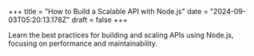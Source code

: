 +++
title = "How to Build a Scalable API with Node.js"
date = "2024-09-03T05:20:13.178Z"
draft = false
+++

  Learn the best practices for building and scaling APIs using Node.js, focusing on performance and maintainability.
        